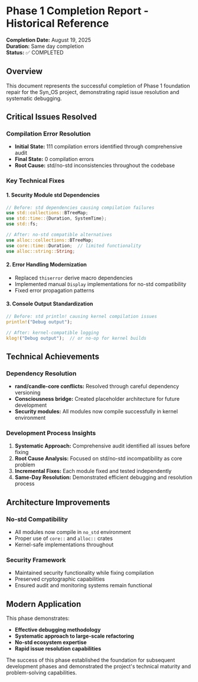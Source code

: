 # Phase 1 Completion Report - Historical Reference

**Completion Date:** August 19, 2025  
**Duration:** Same day completion  
**Status:** ✅ COMPLETED

## Overview

This document represents the successful completion of Phase 1 foundation repair for the Syn_OS project, demonstrating rapid issue resolution and systematic debugging.

## Critical Issues Resolved

### Compilation Error Resolution
- **Initial State:** 111 compilation errors identified through comprehensive audit
- **Final State:** 0 compilation errors
- **Root Cause:** std/no-std inconsistencies throughout the codebase

### Key Technical Fixes

#### 1. Security Module std Dependencies
```rust
// Before: std dependencies causing compilation failures
use std::collections::BTreeMap;
use std::time::{Duration, SystemTime};
use std::fs;

// After: no-std compatible alternatives
use alloc::collections::BTreeMap;
use core::time::Duration;  // limited functionality
use alloc::string::String;
```

#### 2. Error Handling Modernization
- Replaced `thiserror` derive macro dependencies
- Implemented manual `Display` implementations for no-std compatibility
- Fixed error propagation patterns

#### 3. Console Output Standardization
```rust
// Before: std println! causing kernel compilation issues
println!("Debug output");

// After: kernel-compatible logging
klog!("Debug output");  // or no-op for kernel builds
```

## Technical Achievements

### Dependency Resolution
- **rand/candle-core conflicts:** Resolved through careful dependency versioning
- **Consciousness bridge:** Created placeholder architecture for future development  
- **Security modules:** All modules now compile successfully in kernel environment

### Development Process Insights
1. **Systematic Approach:** Comprehensive audit identified all issues before fixing
2. **Root Cause Analysis:** Focused on std/no-std incompatibility as core problem
3. **Incremental Fixes:** Each module fixed and tested independently
4. **Same-Day Resolution:** Demonstrated efficient debugging and resolution process

## Architecture Improvements

### No-std Compatibility
- All modules now compile in `no_std` environment
- Proper use of `core::` and `alloc::` crates
- Kernel-safe implementations throughout

### Security Framework
- Maintained security functionality while fixing compilation
- Preserved cryptographic capabilities
- Ensured audit and monitoring systems remain functional

## Modern Application

This phase demonstrates:
- **Effective debugging methodology**
- **Systematic approach to large-scale refactoring**
- **No-std ecosystem expertise**
- **Rapid issue resolution capabilities**

The success of this phase established the foundation for subsequent development phases and demonstrated the project's technical maturity and problem-solving capabilities.